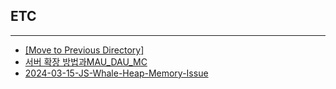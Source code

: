 ## ETC

---

- [[Move to Previous Directory]](../README.md)
- [서버 확장 방법과MAU_DAU_MC](./서버확장방법과MAU_DAU_MC.md)
- [2024-03-15-JS-Whale-Heap-Memory-Issue](./2024-03-15-JS-Whale-Heap-Memory-Issue.md)
